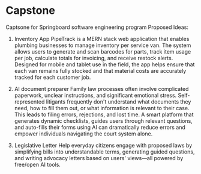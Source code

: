 # Capstone
Captsone for Springboard software engineering program
Proposed Ideas:

1. Inventory App
  PipeTrack is a MERN stack web application that enables plumbing businesses to manage inventory per service van. The system allows users to generate and scan barcodes for parts, track item usage per job, calculate totals for invoicing, and receive restock alerts. Designed for mobile and tablet use in the field, the app helps ensure that each van remains fully stocked and that material costs are accurately tracked for each customer job.

2. AI document preparer
   Family law processes often involve complicated paperwork, unclear instructions, and significant emotional stress. Self-represented litigants frequently don't understand what documents they need, how to fill them out, or what information is relevant to their case. This leads to filing errors, rejections, and lost time. A smart platform that generates dynamic checklists, guides users through relevant questions, and auto-fills their forms using AI can dramatically reduce errors and empower individuals navigating the court system alone.

3. Legislative Letter
   Help everyday citizens engage with proposed laws by simplifying bills into understandable terms, generating guided questions, and writing advocacy letters based on users' views—all powered by free/open AI tools.

